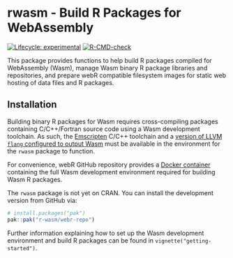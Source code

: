 
# rwasm - Build R Packages for WebAssembly

<!-- badges: start -->
[![Lifecycle: experimental](https://img.shields.io/badge/lifecycle-experimental-orange.svg)](https://www.tidyverse.org/lifecycle/#experimental)
[![R-CMD-check](https://github.com/r-wasm/webr-repo/actions/workflows/R-CMD-check.yaml/badge.svg)](https://github.com/r-wasm/webr-repo/actions/workflows/R-CMD-check.yaml)
<!-- badges: end -->

This package provides functions to help build R packages compiled for WebAssembly (Wasm), manage Wasm binary R package libraries and repositories, and prepare webR compatible filesystem images for static web hosting of data files and R packages.

## Installation

Building binary R packages for Wasm requires cross-compiling packages containing C/C++/Fortran source code using a Wasm development toolchain. As such, the [Emscripten](https://emscripten.org) C/C++ toolchain and a [version of LLVM `flang` configured to output Wasm](https://github.com/lionel-/f18-llvm-project/tree/fix-webr) must be available in the environment for the `rwasm` package to function.

For convenience, webR GitHub repository provides a [Docker container](https://github.com/r-wasm/webr/pkgs/container/webr) containing the full Wasm development environment required for building Wasm R packages.

The `rwasm` package is not yet on CRAN. You can install the development version from GitHub via:

```r
# install.packages("pak")
pak::pak("r-wasm/webr-repo")
```

Further information explaining how to set up the Wasm development environment and build R packages can be found in `vignette("getting-started")`.
